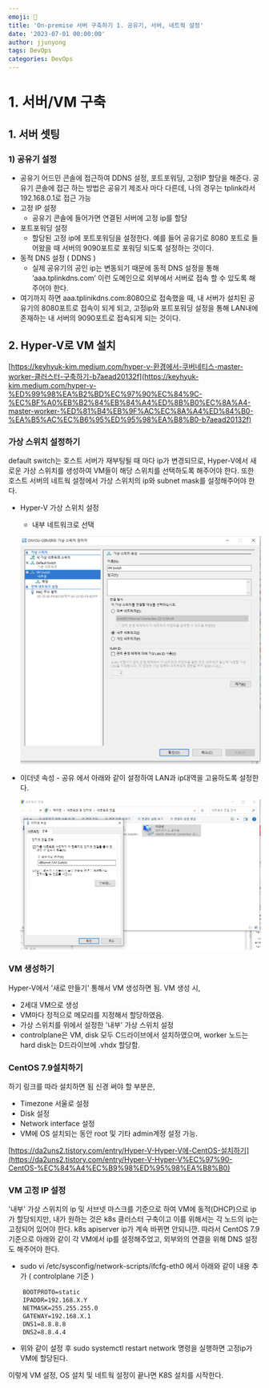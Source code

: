```yaml
---
emoji: 🧢
title: 'On-premise 서버 구축하기 1. 공유기, 서버, 네트웍 설정' 
date: '2023-07-01 00:00:00'
author: jjunyong
tags: DevOps
categories: DevOps
---
```


# 1. 서버/VM 구축

## 1. 서버 셋팅

### 1) 공유기 설정

- 공유기 어드민 콘솔에 접근하여 DDNS 설정, 포트포워딩, 고정IP 할당을 해준다. 공유기 콘솔에 접근 하는 방법은 공유기 제조사 마다 다른데, 나의 경우는 tplink라서 192.168.0.1로 접근 가능
- 고정 IP 설정
    - 공유기 콘솔에 들어가면 연결된 서버에 고정 ip를 할당
- 포트포워딩 설정
    - 할당된 고정 ip에 포트포워딩을 설정한다. 예를 들어 공유기로 8080 포트로 들어왔을 때 서버의 9090포트로 포워딩 되도록 설정하는 것이다.
- 동적 DNS 설정 ( DDNS )
    - 실제 공유기의 공인 ip는 변동되기 때문에 동적 DNS 설정을 통해 ‘aaa.tplinkdns.com’ 이런 도메인으로 외부에서 서버로 접속 할 수 있도록 해주어야 한다.
- 여기까지 하면 aaa.tplinikdns.com:8080으로 접속했을 때, 내 서버가 설치된 공유기의 8080포트로 접속이 되게 되고, 고정ip와 포트포워딩 설정을 통해 LAN내에 존재하는 내 서버의 9090포트로 접속되게 되는 것이다.

## 2. Hyper-V로 VM 설치

[https://keyhyuk-kim.medium.com/hyper-v-환경에서-쿠버네티스-master-worker-클러스터-구축하기-b7aead20132f](https://keyhyuk-kim.medium.com/hyper-v-%ED%99%98%EA%B2%BD%EC%97%90%EC%84%9C-%EC%BF%A0%EB%B2%84%EB%84%A4%ED%8B%B0%EC%8A%A4-master-worker-%ED%81%B4%EB%9F%AC%EC%8A%A4%ED%84%B0-%EA%B5%AC%EC%B6%95%ED%95%98%EA%B8%B0-b7aead20132f)

### 가상 스위치 설정하기

default switch는 호스트 서버가 재부팅될 때 마다 ip가 변경되므로, Hyper-V에서 새로운 가상 스위치를 생성하여 VM들이 해당 스위치를 선택하도록 해주어야 한다. 또한 호스트 서버의 네트웍 설정에서 가상 스위치의 ip와 subnet mask를 설정해주어야 한다.

- Hyper-V 가상 스위치 설정
    - 내부 네트워크로 선택
    
    ![image1.png](./image1.png)
    
- 이더넷 속성 - 공유 에서 아래와 같이 설정하여 LAN과 ip대역을 고융하도록 설정한다.
    
    ![image2.png](./image2.png)
    

### VM 생성하기
Hyper-V에서 '새로 만들기' 통해서 VM 생성하면 됨. 
VM 생성 시, 
- 2세대 VM으로 생성
- VM마다 정적으로 메모리를 지정해서 할당하였음. 
- 가상 스위치를 위에서 설정한 '내부' 가상 스위치 설정
- controlplane은 VM, disk 모두 C드라이브에서 설치하였으며, worker 노드는 hard disk는 D드라이브에 .vhdx 할당함. 

### CentOS 7.9설치하기

하기 링크를 따라 설치하면 됨 신경 써야 할 부분은, 
- Timezone 서울로 설정
- Disk 설정
- Network interface 설정
- VM에 OS 설치되는 동안 root 및 기타 admin계정 설정 가능. 

[https://da2uns2.tistory.com/entry/Hyper-V-Hyper-V에-CentOS-설치하기](https://da2uns2.tistory.com/entry/Hyper-V-Hyper-V%EC%97%90-CentOS-%EC%84%A4%EC%B9%98%ED%95%98%EA%B8%B0)


### VM 고정 IP 설정
'내부' 가상 스위치의 ip 및 서브넷 마스크를 기준으로 하여 VM에 동적(DHCP)으로 ip가 할당되지만, 내가 원하는 것은 k8s 클러스터 구축이고 
이를 위해서는 각 노드의 ip는 고정되어 있어야 한다. k8s apiserver ip가 계속 바뀌면 안되니깐. 
따라서 CentOS 7.9 기준으로 아래와 같이 각 VM에서 ip를 설정해주었고, 외부와의 연결을 위해 DNS 설정도 해주어야 한다. 

- sudo vi /etc/sysconfig/network-scripts/ifcfg-eth0 에서 아래와 같이 내용 추가 ( controlplane 기준 )
```
    BOOTPROTO=static
    IPADDR=192.168.X.Y
    NETMASK=255.255.255.0
    GATEWAY=192.168.X.1
    DNS1=8.8.8.8
    DNS2=8.8.4.4
```
    
- 위와 같이 설정 후 sudo systemctl restart network 명령을 실행하면 고정ip가 VM에 할당된다.

이렇게 VM 설정, OS 설치 및 네트웍 설정이 끝나면 K8S 설치를 시작한다. 
